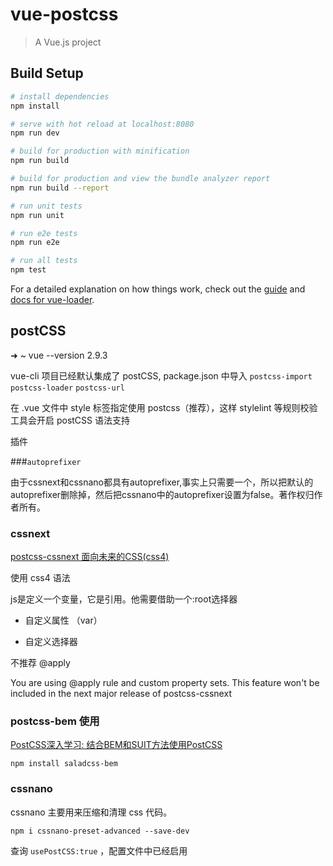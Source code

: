 # vue-postcss

> A Vue.js project

## Build Setup

``` bash
# install dependencies
npm install

# serve with hot reload at localhost:8080
npm run dev

# build for production with minification
npm run build

# build for production and view the bundle analyzer report
npm run build --report

# run unit tests
npm run unit

# run e2e tests
npm run e2e

# run all tests
npm test
```

For a detailed explanation on how things work, check out the [guide](http://vuejs-templates.github.io/webpack/) and [docs for vue-loader](http://vuejs.github.io/vue-loader).

## postCSS

➜  ~ vue --version
2.9.3

vue-cli 项目已经默认集成了 postCSS, package.json 中导入 `postcss-import` `postcss-loader` `postcss-url`

在 .vue 文件中 style 标签指定使用 postcss（推荐），这样 stylelint 等规则校验工具会开启 postCSS 语法支持

插件

###`autoprefixer`

由于cssnext和cssnano都具有autoprefixer,事实上只需要一个，所以把默认的autoprefixer删除掉，然后把cssnano中的autoprefixer设置为false。著作权归作者所有。

### cssnext

[postcss-cssnext 面向未来的CSS(css4)](https://github.com/jiayisheji/blog/issues/4)

使用 css4 语法

js是定义一个变量，它是引用。他需要借助一个:root选择器

* 自定义属性 （var）

* 自定义选择器


不推荐 @apply

You are using @apply rule and custom property sets.
This feature won't be included in the next major release of postcss-cssnext

### postcss-bem 使用

[PostCSS深入学习: 结合BEM和SUIT方法使用PostCSS](https://www.w3cplus.com/PostCSS/using-postcss-with-bem-and-suit-methodologies.html)

```
npm install saladcss-bem
```

### cssnano

cssnano 主要用来压缩和清理 css 代码。

```
npm i cssnano-preset-advanced --save-dev
```

查询 `usePostCSS:true` ，配置文件中已经启用
